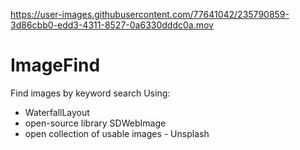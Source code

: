 

https://user-images.githubusercontent.com/77641042/235790859-3d86cbb0-edd3-4311-8527-0a6330dddc0a.mov

# ImageFind
Find images by keyword search 
Using:
- WaterfallLayout
- open-source library SDWebImage
- open collection of usable images - Unsplash
